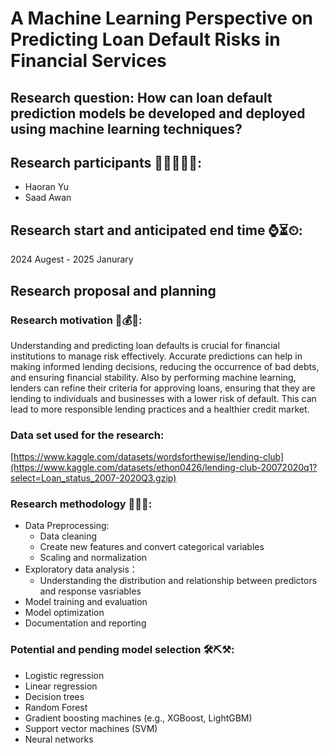 # A Machine Learning Perspective on Predicting Loan Default Risks in Financial Services

## Research question: How can loan default prediction models be developed and deployed using machine learning techniques?

## Research participants 👨‍🔬👩‍🔬🥼:
- Haoran Yu
- Saad Awan

## Research start and anticipated end time ⌚⏳⏲:
2024 Augest - 2025 Janurary

## Research proposal and planning

### Research motivation 🧐💰💵:
Understanding and predicting loan defaults is crucial for financial institutions to manage risk effectively. Accurate predictions can help in making informed lending decisions, reducing the occurrence of bad debts, and ensuring financial stability. Also by performing machine learning, lenders can refine their criteria for approving loans, ensuring that they are lending to individuals and businesses with a lower risk of default. This can lead to more responsible lending practices and a healthier credit market.

### Data set used for the research:
[https://www.kaggle.com/datasets/wordsforthewise/lending-club](https://www.kaggle.com/datasets/ethon0426/lending-club-20072020q1?select=Loan_status_2007-2020Q3.gzip)

### Research methodology 📏🧰🦾:
- Data Preprocessing: 
  - Data cleaning
  - Create new features and convert categorical variables
  - Scaling and normalization
- Exploratory data analysis：
  - Understanding the distribution and relationship between predictors and response vasriables
- Model training and evaluation
- Model optimization
- Documentation and reporting

### Potential and pending model selection 🛠⛏⚒:
- Logistic regression
- Linear regression
- Decision trees
- Random Forest
- Gradient boosting machines (e.g., XGBoost, LightGBM)
- Support vector machines (SVM)
- Neural networks

